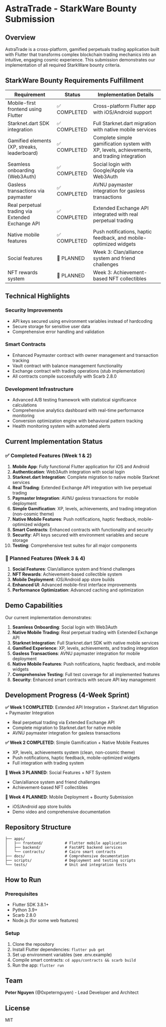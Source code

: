 # AstraTrade - StarkWare Bounty Submission

## Overview

AstraTrade is a cross-platform, gamified perpetuals trading application built with Flutter that transforms complex blockchain trading mechanics into an intuitive, engaging cosmic experience. This submission demonstrates our implementation of all required StarkWare bounty criteria.

## StarkWare Bounty Requirements Fulfillment

| Requirement | Status | Implementation Details |
|-------------|--------|------------------------|
| Mobile-first frontend using Flutter | ✅ COMPLETED | Cross-platform Flutter app with iOS/Android support |
| Starknet.dart SDK integration | ✅ COMPLETED | Full Starknet.dart migration with native mobile services |
| Gamified elements (XP, streaks, leaderboard) | ✅ COMPLETED | Complete simple gamification system with XP, levels, achievements, and trading integration |
| Seamless onboarding (Web3Auth) | ✅ COMPLETED | Social login with Google/Apple via Web3Auth |
| Gasless transactions via paymaster | ✅ COMPLETED | AVNU paymaster integration for gasless transactions |
| Real perpetual trading via Extended Exchange API | ✅ COMPLETED | Extended Exchange API integrated with real perpetual trading |
| Native mobile features | ✅ COMPLETED | Push notifications, haptic feedback, and mobile-optimized widgets |
| Social features | 🔄 PLANNED | Week 3: Clan/alliance system and friend challenges |
| NFT rewards system | 🔄 PLANNED | Week 3: Achievement-based NFT collectibles |

## Technical Highlights

### Security Improvements
- API keys secured using environment variables instead of hardcoding
- Secure storage for sensitive user data
- Comprehensive error handling and validation

### Smart Contracts
- Enhanced Paymaster contract with owner management and transaction tracking
- Vault contract with balance management functionality
- Exchange contract with trading operations (stub implementation)
- All contracts compile successfully with Scarb 2.8.0

### Development Infrastructure
- Advanced A/B testing framework with statistical significance calculations
- Comprehensive analytics dashboard with real-time performance monitoring
- Conversion optimization engine with behavioral pattern tracking
- Health monitoring system with automated alerts

## Current Implementation Status

### ✅ Completed Features (Week 1 & 2)
1. **Mobile App**: Fully functional Flutter application for iOS and Android
2. **Authentication**: Web3Auth integration with social login
3. **Starknet.dart Integration**: Complete migration to native mobile Starknet services
4. **Real Trading**: Extended Exchange API integration with live perpetual trading
5. **Paymaster Integration**: AVNU gasless transactions for mobile deployment
6. **Simple Gamification**: XP, levels, achievements, and trading integration (non-cosmic theme)
7. **Native Mobile Features**: Push notifications, haptic feedback, mobile-optimized widgets
8. **Smart Contracts**: Enhanced contracts with functionality and security
9. **Security**: API keys secured with environment variables and secure storage
10. **Testing**: Comprehensive test suites for all major components

### 🔄 Planned Features (Week 3 & 4)
1. **Social Features**: Clan/alliance system and friend challenges
2. **NFT Rewards**: Achievement-based collectible system
3. **Mobile Deployment**: iOS/Android app store builds
4. **Enhanced UI**: Advanced mobile-first interface improvements
5. **Performance Optimization**: Advanced caching and optimization

## Demo Capabilities

Our current implementation demonstrates:
1. **Seamless Onboarding**: Social login with Web3Auth
2. **Native Mobile Trading**: Real perpetual trading with Extended Exchange API
3. **Starknet Integration**: Full Starknet.dart SDK with native mobile services  
4. **Gamified Experience**: XP, levels, achievements, and trading integration
5. **Gasless Transactions**: AVNU paymaster integration for mobile deployment
6. **Native Mobile Features**: Push notifications, haptic feedback, and mobile widgets
7. **Comprehensive Testing**: Full test coverage for all implemented features
8. **Security**: Enhanced smart contracts with secure API key management

## Development Progress (4-Week Sprint)

**✅ Week 1 COMPLETED**: Extended API Integration + Starknet.dart Migration + Paymaster Integration
- Real perpetual trading via Extended Exchange API
- Complete migration to Starknet.dart for native mobile
- AVNU paymaster integration for gasless transactions

**✅ Week 2 COMPLETED**: Simple Gamification + Native Mobile Features  
- XP, levels, achievements system (clean, non-cosmic theme)
- Push notifications, haptic feedback, mobile-optimized widgets
- Full integration with trading system

**🔄 Week 3 PLANNED**: Social Features + NFT System
- Clan/alliance system and friend challenges  
- Achievement-based NFT collectibles

**🔄 Week 4 PLANNED**: Mobile Deployment + Bounty Submission
- iOS/Android app store builds
- Demo video and comprehensive documentation

## Repository Structure

```
├── apps/
│   ├── frontend/          # Flutter mobile application
│   ├── backend/           # FastAPI backend services
│   └── contracts/         # Cairo smart contracts
├── docs/                  # Comprehensive documentation
├── scripts/               # Deployment and testing scripts
└── tests/                 # Unit and integration tests
```

## How to Run

### Prerequisites
- Flutter SDK 3.8.1+
- Python 3.9+
- Scarb 2.8.0
- Node.js (for some web features)

### Setup
1. Clone the repository
2. Install Flutter dependencies: `flutter pub get`
3. Set up environment variables (see .env.example)
4. Compile smart contracts: `cd apps/contracts && scarb build`
5. Run the app: `flutter run`

## Team

**Peter Nguyen** (@0xpeternguyen) - Lead Developer and Architect

## License

MIT